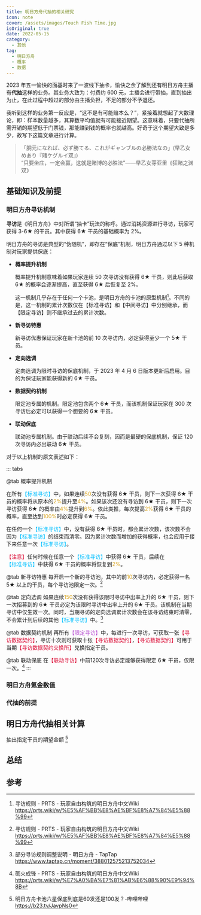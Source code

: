 ```yaml
---
title: 明日方舟代抽的相关研究
icon: note
cover: /assets/images/Touch Fish Time.jpg
isOriginal: true
date: 2022-05-15
category:
  - 其他
tag:
  - 明日方舟
  - 概率
  - 数据
---
```


2023 年五一愉快的面基时来了一波线下抽卡，愉快之余了解到还有明日方舟主播有**代抽**这样的业务。其业务大致为：付费约 600 元，主播会进行带抽，直到抽出为止，在此过程中超过的部分由主播负担，不足的部分不予退还。

我听到这样的业务第一反应是，“这不是有可能赔本么？”，紧接着就想起了大数理论，即：样本数量越多，其算数平均值就有可能接近期望。这意味着，只要代抽所需开销的期望低于门票钱，那能赚到钱的概率也就越高。好奇于这个期望大致是多少，故写下这篇文章进行计算。

<!-- more -->

> 「胴元になれば、必ず勝てる、これがギャンブルの必勝法なの」(早乙女めあり『賭ケグルイ双』)  
> “只要坐庄，一定会赢，这就是赌博的必胜法”——早乙女芽亚里《狂赌之渊双》

## 基础知识及前提
### 明日方舟寻访机制

**寻访**是《明日方舟》中对所谓“抽卡”玩法的称呼。通过消耗资源进行寻访，玩家可获得 3-6★ 的干员。其中获得 6★ 干员的基础概率为 2%。

明日方舟的寻访是典型的“伪随机”，即存在“保底”机制，明日方舟通过以下 5 种机制对玩家提供保底：
* **概率提升机制** 

  概率提升机制意味着如果玩家连续 50 次寻访没有获得 6★ 干员，则此后获取 6★ 的概率会逐渐提高，直至获得 6★ 后恢复至 2%。

  这一机制几乎存在于任何一个卡池，是明日方舟的卡池的原型机制[^1]。不同的是，这一机制的累计次数仅在【标准寻访】和【中间寻访】中分别继承，而【限定寻访】则不继承过去的累计次数。

* **新寻访特惠**
  
  新寻访优惠保证玩家在新卡池的前 10 次寻访内，必定获得至少一个 5★ 干员。

* **定向选调** <Badge text="新" type="danger" />

  定向选调为限时寻访的保底机制，于 2023 年 4 月 6 日版本更新后启用。目的为保证玩家能获得新的 6★ 干员。

* **数据契约机制**

  限定池专属的机制。限定池包含两个 6★ 干员，而该机制保证玩家在 300 次寻访后必定可以获得一个想要的 6★ 干员。

* **联动保底**
  
  联动池专属机制。由于联动后续不会复刻，因而是最硬的保底机制，保证 120 次寻访内必出联动 6★ 干员。

对于以上机制的原文表述如下：

::: tabs

@tab 概率提升机制

在所有<span style="color:deepskyblue">【标准寻访】</span>中，如果连续<span style="color:goldenrod">50</span>次没有获得 6★ 干员，则下一次获得 6★ 干员的概率将从原本的<span style="color:goldenrod">2%</span>提升至<span style="color:goldenrod">4%</span>。如果该次还没有寻访到 6★ 干员，则下一次寻访获得 6★ 的概率由<span style="color:goldenrod">4%</span>提升到<span style="color:goldenrod">6%</span>。依此类推，每次提高<span style="color:goldenrod">2%</span>获得 6★ 干员的概率，直至达到<span style="color:goldenrod">100%</span>时必定获得 6★ 干员。

在任何一个<span style="color:deepskyblue">【标准寻访】</span>中，没有获得 6★ 干员时，都会累计次数，该次数不会因为<span style="color:deepskyblue">【标准寻访】</span>的结束而清零。因为累计次数而增加的获得概率，也会应用于接下来任意一次<span style="color:deepskyblue">【标准寻访】</span>。

<span style="color:crimson">【注意】</span>任何时候在任意一个<span style="color:deepskyblue">【标准寻访】</span>中获得 6★ 干员，后续在<span style="color:deepskyblue">【标准寻访】</span>中获得 6★ 干员的概率将恢复到<span style="color:goldenrod">2%</span>。

@tab 新寻访特惠
每开启一个新的寻访池，其中的前<span style="color:goldenrod">10</span>次寻访内，必定获得一名 5★ 以上的干员，每个寻访池限定一次。[^1]

@tab 定向选调
如果连续<span style="color:goldenrod">150</span>次没有获得该限时寻访中出率上升的 6★ 干员，则下一次招募到的 6★ 干员必定为该限时寻访中出率上升的 6★ 干员。该机制在当期寻访中仅生效一次。同时，当期寻访的定向选调累计次数会在该寻访结束时清零，不会累计到后续的其他<span style="color:deepskyblue">【标准寻访】</span>中。[^2]

@tab 数据契约机制
再所有<span style="color:mediumorchid">【限定寻访】</span>中，每进行一次寻访，可获取一张<span style="color:crimson">【寻访数据契约】</span>，寻访十次则可获取十张<span style="color:crimson">【寻访数据契约】</span>，<span style="color:crimson">【寻访数据契约】</span>可用于当期<span style="color:crimson">【寻访数据契约交换所】</span>兑换指定干员。

@tab 联动保底
在<span style="color:crimson">【联动寻访】</span>中前120次寻访必定能够获得限定 6★ 干员，仅限一次。[^3]
:::

### 明日方舟氪金数值 <Badge text="新" />
### 代抽的前提
## 明日方舟代抽相关计算
抽出指定干员的期望金额 [^5]
## 总结 

## 参考
[^1]: 寻访规则 - PRTS - 玩家自由构筑的明日方舟中文Wiki <https://prts.wiki/w/%E5%AF%BB%E8%AE%BF%E8%A7%84%E5%88%99>
[^2]: 部分寻访规则调整说明 - 明日方舟 - TapTap <https://www.taptap.cn/moment/388012575213752034>
[^3]: 砺火成锋 - PRTS - 玩家自由构筑的明日方舟中文Wiki <https://prts.wiki/w/%E7%A0%BA%E7%81%AB%E6%88%90%E9%94%8B>
[^5]: 明日方舟卡池六星保底到底是60发还是100发？-哔哩哔哩 <https://b23.tv/JavpNs0>
